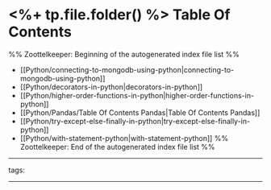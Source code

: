 # <%+ tp.file.folder() %> Table Of Contents



%% Zoottelkeeper: Beginning of the autogenerated index file list  %%
-  [[Python/connecting-to-mongodb-using-python|connecting-to-mongodb-using-python]]
-  [[Python/decorators-in-python|decorators-in-python]]
-  [[Python/higher-order-functions-in-python|higher-order-functions-in-python]]
-  [[Python/Pandas/Table Of Contents Pandas|Table Of Contents Pandas]]
-  [[Python/try-except-else-finally-in-python|try-except-else-finally-in-python]]
-  [[Python/with-statement-python|with-statement-python]]
%% Zoottelkeeper: End of the autogenerated index file list  %%



---

tags: 

---
